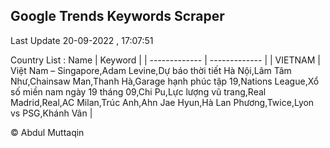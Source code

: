 

## Google Trends Keywords Scraper 
 
Last Update 20-09-2022 , 17:07:51

Country List :
 Name  | Keyword |
| ------------- | ------------- |
| VIETNAM | Việt Nam – Singapore,Adam Levine,Dự báo thời tiết Hà Nội,Lâm Tâm Như,Chainsaw Man,Thanh Hà,Garage hạnh phúc tập 19,Nations League,Xổ số miền nam ngày 19 tháng 09,Chi Pu,Lực lượng vũ trang,Real Madrid,Real,AC Milan,Trúc Anh,Ahn Jae Hyun,Hà Lan Phương,Twice,Lyon vs PSG,Khánh Vân |



© Abdul Muttaqin 
